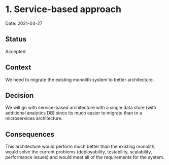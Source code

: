 # 1. Service-based approach

Date: 2021-04-27

## Status

Accepted

## Context

We need to migrate the existing monolith system to better architecture.

## Decision

We will go with service-based architecture with a single data store (with additional analytics DB) since its much easier to migrate than to a microservices architecture.

## Consequences

This architecture would perform much better than the existing monolith, would solve the current problems (deployability, testability, scalability, performance issues) and would meet all of the requirements for the system.